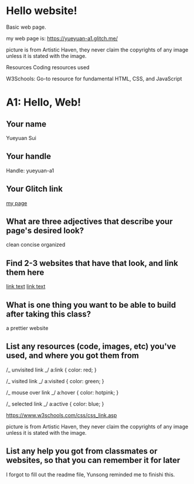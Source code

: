 # Hello website!

Basic web page.

my web page is: https://yueyuan-a1.glitch.me/

picture is from Artistic Haven, they never claim the copyrights of any image unless it is stated with the image.

Resources
Coding resources used

W3Schools: Go-to resource for fundamental HTML, CSS, and JavaScript

# A1: Hello, Web!

## Your name

Yueyuan Sui

## Your handle

Handle: yueyuan-a1

## Your Glitch link

[my page](https://yueyuan-a1.glitch.me/)

## What are three adjectives that describe your page's desired look?

clean concise organized

## Find 2-3 websites that have that look, and link them here

[link text](https://www.espn.com/)
[link text](https://www.netflix.com)

## What is one thing you want to be able to build after taking this class?

a prettier website

## List any resources (code, images, etc) you've used, and where you got them from

/_ unvisited link _/
a:link {
color: red;
}

/_ visited link _/
a:visited {
color: green;
}

/_ mouse over link _/
a:hover {
color: hotpink;
}

/_ selected link _/
a:active {
color: blue;
}

https://www.w3schools.com/css/css_link.asp

picture is from Artistic Haven, they never claim the copyrights of any image unless it is stated with the image.

## List any help you got from classmates or websites, so that you can remember it for later

I forgot to fill out the readme file, Yunsong reminded me to finishi this.
